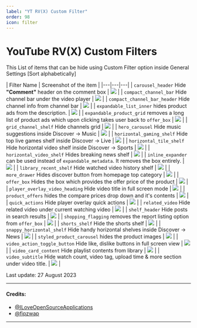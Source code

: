 ```yaml
---
label: "YT RV(X) Custom Filter"
order: 98
icon: filter
---
```


# YouTube RV(X) Custom Filters

This  List of items that can be hide using Custom Filter option inside General Settings [Sort alphabetically]

| Filter Name | Screenshot of the item |
|---|---|---|
| `carousel_header` Hide **"Comment"** header on the comment box | ![](https://github-production-user-asset-6210df.s3.amazonaws.com/82371061/263311832-3383c92b-fe41-4d00-bd3b-b8de5c728354.png) |
| `compact_channel_bar` Hide channel bar under the video player | ![](https://github-production-user-asset-6210df.s3.amazonaws.com/82371061/263509768-a34165a4-de81-4dd9-9b49-e5d1c1ea4720.jpg) |
| `compact_channel_bar_header` Hide channel info from channel bar | ![](https://github-production-user-asset-6210df.s3.amazonaws.com/82371061/263509937-e2a35082-6e66-4bc3-8ab8-3d6561c0283d.jpg) |
| `expandable_list_inner` hides product ads from the description. | ![](https://user-images.githubusercontent.com/117499019/244920930-1040a30a-dc90-49d6-82e2-a00520ccd55b.png) |
| `expandable_product_grid` removes a long list of product ads which upon clicking takes user back to `offer_box` | ![](https://user-images.githubusercontent.com/117499019/244918938-2b8b5fb3-7462-4737-b658-0843f17bf5c2.png) |
| `grid_channel_shelf` Hide channels grid | ![](https://github-production-user-asset-6210df.s3.amazonaws.com/82371061/263473867-e8c85554-c7c7-4040-907e-b776cb1dee0e.png) |
| `hero_carousel` Hide music suggestions inside Discover -> Music | ![](https://github-production-user-asset-6210df.s3.amazonaws.com/82371061/263474010-45f67dcc-581d-4b16-bcf4-09248ee23edd.png) |
| `horizontal_gaming_shelf` Hide top live games shelf inside Discover -> Live | ![](https://github-production-user-asset-6210df.s3.amazonaws.com/82371061/263474088-3c9e3d30-a7ec-4199-ba62-bbebc661cd10.png) |
| `horizontal_tile_shelf` Hide horizontal video shelf inside Discover -> Sports | ![](https://github-production-user-asset-6210df.s3.amazonaws.com/82371061/263474243-d1242379-2bdd-4d24-a852-7603db413211.png) |
| `horizontal_video_shelf` Hides breaking news shelf | ![](https://github-production-user-asset-6210df.s3.amazonaws.com/82371061/263311273-b6d3affa-e668-4289-a34d-ffc06835b30a.png) |
| `inline_expander` can be used instead of `expandable_metadata`. It removes the box entirely. | ![](https://user-images.githubusercontent.com/117499019/244917808-990a2819-eb5e-47eb-b4c5-158ef7ed2692.png) |
| `library_recent_shelf` Hide watched video history shelf | ![](https://github-production-user-asset-6210df.s3.amazonaws.com/82371061/263314942-7a5b4d69-1d05-49db-9094-9ae914a5a125.png) |
| `more_drawer` Hides discover button from homepage top category | ![](https://github-production-user-asset-6210df.s3.amazonaws.com/82371061/263474330-6fc1fd61-b3bb-4e61-b308-da3037dc457a.png) |
| `offer_box` Hides the box which provides the offer price of the product | ![](https://user-images.githubusercontent.com/117499019/244917906-35cf37cb-8526-4bbf-8b77-edd6a283f1fe.png) |
| `player_overlay_video_heading` Hide video title in full screen mode | ![](https://github-production-user-asset-6210df.s3.amazonaws.com/82371061/263313396-143aa728-ce07-4cb7-8f57-a3ad8d758609.png) |
| `product_offers` hides the compare prices drop down and it's contents | ![](https://user-images.githubusercontent.com/117499019/244918320-f0e77a26-a1fd-48fa-981f-13438562d26e.png) |
| `quick_actions` Hide player overlay quick actions | ![](https://github-production-user-asset-6210df.s3.amazonaws.com/82371061/263313060-93b06e5e-d427-4d1f-ac67-c6cdc6b83895.png) |
| `related_video` Hide related video under current watching video | ![](https://github-production-user-asset-6210df.s3.amazonaws.com/82371061/263319461-e8b87f37-99bc-49fc-b660-45ec19309ac0.png) |
| `shelf_header` Hide posts in search results | ![](https://github-production-user-asset-6210df.s3.amazonaws.com/82371061/263310675-6a1f5e80-60cf-4cf1-9bb1-36709bc65e14.jpg) |
| `shopping_flagging` removes the report listing option from `offer_box` | ![](https://user-images.githubusercontent.com/117499019/244919879-0ff8fa73-7e62-41f9-be25-cac9f7401f21.png) |
| `shorts_shelf` Hide the shorts shelf | ![](https://github-production-user-asset-6210df.s3.amazonaws.com/82371061/263312492-80145f6c-b569-45a0-9988-69ae0fda787e.png) |
| `snappy_horizontal_shelf` Hide handy horizontal shelves inside Discover -> News | ![](https://github-production-user-asset-6210df.s3.amazonaws.com/82371061/263474162-4769dbda-7193-4e8e-a6cf-fa5c6d8fed9d.png) |
| `styled_product_carousel` hides the product images | ![](https://user-images.githubusercontent.com/117499019/244918005-2aa3cbe3-b4f2-4cc3-a75c-ce5750c8061d.png) |
| `video_action_toggle_button` Hide like, dislike buttons in full screen view | ![](https://github-production-user-asset-6210df.s3.amazonaws.com/82371061/263313868-ecd65726-5112-41b3-86a9-e0a08e14c62c.png) |
| `video_card_content` Hide playlist contents from library | ![](https://github-production-user-asset-6210df.s3.amazonaws.com/82371061/263478662-99324dde-3304-40ab-ab5d-ec76e9de55b9.png) |
| `video_subtitle` Hide watch count, video tag, upload time & more section under video title. | ![](https://github-production-user-asset-6210df.s3.amazonaws.com/82371061/263509564-c6efe8d4-372a-4421-afb4-f4bec1fe9b21.jpg) |


Last update: 27 August 2023

---

#### Credits:
- [@ILoveOpenSourceApplications](https://github.com/ILoveOpenSourceApplications)
- [@fipzwap](https://t.me/fipzwap)

---
